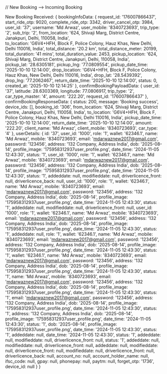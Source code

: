 // New Booking --> Incoming Booking

New Booking Received: {
  bookingInfoData: {
    request_id: '176007866437',
    start_ride_otp: 9020,
    complete_ride_otp: 3342,
    driver_cancel_otp: 3984,
    user_id: '37',
    username: 'Md Arwaz',
    user_mobile: '8340723693',
    trip_type: '2',
    sub_trip: '2',
    from_location: '624, Shivaji Marg, District Centre, Janakpuri, Delhi, 110058, India',      
    to_location: 'G6V4+HFH, Block F, Police Colony, Hauz Khas, New Delhi, Delhi 110016, India',
    total_distance: '20.2 km',
    total_distance_meter: 20199,
    total_duration: '41 mins',
    total_duration_value: 2453,
    pickup_location: '624, Shivaji Marg, District Centre, Janakpuri, Delhi, 110058, India',    
    pickup_lat: '28.6305181',
    pickup_lng: '77.0809554',
    pickup_date_time: '2025-10-10 12:14:00',
    drop_location: 'G6V4+HFH, Block F, Police Colony, Hauz Khas, New Delhi, Delhi 110016, India',
    drop_lat: '28.5439392',
    drop_lng: '77.2062467',
    return_date_time: '2025-10-10 12:14:00',
    status: 0,
    created_at: '2025-10-10 12:14:25'
  },
  confirmBookingPayloadData: {
    user_id: '37',
    latitude: 28.6303369,
    longitude: 77.0806917,
    trip_type: '2',
    car_type_master: '4',
    amount: '222.20',
    request_id: '176007866437'
  },
  confirmBookingResponseData: {
    status: 200,
    message: 'Booking success',
    device_ids: [],
    booking_id: '306',
    from_location: '624, Shivaji Marg, District Centre, Janakpuri, Delhi, 110058, India',
    to_location: 'G6V4+HFH, Block F, Police Colony, Hauz Khas, New Delhi, Delhi 110016, India',
    pickup_date_time: '2025-10-10 12:14:00',
    return_date_time: '2025-10-10 12:14:00',
    amount: '222.20',
    client_name: 'Md Arwaz',
    client_mobile: '8340723693',
    car_type: '4'
  },
  userDetails: {
    id: '37',
    user_id: '1000',
    role: '1',
    wallet: '62346.1',
    name: 'Md Arwaz',
    mobile: '8340723693',
    email: 'mdarwaznew2017@gmail.com',
    password: '123456',
    address: '132 Company, Address India',
    dob: '2025-08-14',
    profile_image: '175958312937user_profile.png',
    date_time: '2024-11-05 12:43:30',
    status: '1',
    user_id: '1000',
    role: '1',
    wallet: '62346.1',
    name: 'Md Arwaz',
    mobile: '8340723693',
    email: 'mdarwaznew2017@gmail.com',
    password: '123456',
    address: '132 Company, Address India',
    dob: '2025-08-14',
    profile_image: '175958312937user_profile.png',
    date_time: '2024-11-05 12:43:30',
    status: '1',
    addeddate: null,
    modifieddate: null,
    driverlicence_front: null,
    driverlicence_back: null,
    user_id: '1000',
    role: '1',
    wallet: '62346.1',
    name: 'Md Arwaz',
    mobile: '8340723693',
    email: 'mdarwaznew2017@gmail.com',
    password: '123456',
    address: '132 Company, Address India',
    dob: '2025-08-14',
    profile_image: '175958312937user_profile.png',
    date_time: '2024-11-05 12:43:30',
    status: '1',
    addeddate: null,
    modifieddate: null,
    driverlicence_front: null,
    user_id: '1000',
    role: '1',
    wallet: '62346.1',
    name: 'Md Arwaz',
    mobile: '8340723693',
    email: 'mdarwaznew2017@gmail.com',
    password: '123456',
    address: '132 Company, Address India',
    dob: '2025-08-14',
    profile_image: '175958312937user_profile.png',
    date_time: '2024-11-05 12:43:30',
    status: '1',
    addeddate: null,
    role: '1',
    wallet: '62346.1',
    name: 'Md Arwaz',
    mobile: '8340723693',
    email: 'mdarwaznew2017@gmail.com',
    password: '123456',
    address: '132 Company, Address India',
    dob: '2025-08-14',
    profile_image: '175958312937user_profile.png',
    date_time: '2024-11-05 12:43:30',
    status: '1',
    wallet: '62346.1',
    name: 'Md Arwaz',
    mobile: '8340723693',
    email: 'mdarwaznew2017@gmail.com',
    password: '123456',
    address: '132 Company, Address India',
    dob: '2025-08-14',
    profile_image: '175958312937user_profile.png',
    date_time: '2024-11-05 12:43:30',
    status: '1',
    name: 'Md Arwaz',
    mobile: '8340723693',
    email: 'mdarwaznew2017@gmail.com',
    password: '123456',
    address: '132 Company, Address India',
    dob: '2025-08-14',
    profile_image: '175958312937user_profile.png',
    date_time: '2024-11-05 12:43:30',
    status: '1',
    email: 'mdarwaznew2017@gmail.com',
    password: '123456',
    address: '132 Company, Address India',
    dob: '2025-08-14',
    profile_image: '175958312937user_profile.png',
    date_time: '2024-11-05 12:43:30',
    status: '1',
    address: '132 Company, Address India',
    dob: '2025-08-14',
    profile_image: '175958312937user_profile.png',
    date_time: '2024-11-05 12:43:30',
    status: '1',
    dob: '2025-08-14',
    profile_image: '175958312937user_profile.png',
    date_time: '2024-11-05 12:43:30',
    status: '1',
    addeddate: null,
    date_time: '2024-11-05 12:43:30',
    status: '1',
    addeddate: null,
    modifieddate: null,
    driverlicence_front: null,
    status: '1',
    addeddate: null,
    modifieddate: null,
    driverlicence_front: null,
    addeddate: null,
    modifieddate: null,
    driverlicence_front: null,
    modifieddate: null,
    driverlicence_front: null,
    driverlicence_back: null,
    account_no: null,
    account_holder_name: null,
    ifsc_code: null,
    gpay: null,
    phonepay: null,
    paytm: null,
    forget_otp: '1736',
    device_id: null
  }
}